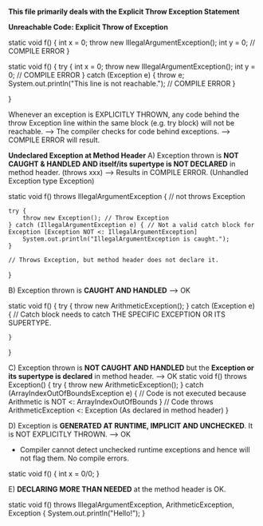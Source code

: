 **This file primarily deals with the Explicit Throw Exception Statement**

**Unreachable Code: Explicit Throw of Exception**

static void f() {
    int x = 0;
    throw new IllegalArgumentException();
    int y = 0; // COMPILE ERROR
}

static void f() {
    try {
        int x = 0;
        throw new IllegalArgumentException();
        int y = 0; // COMPILE ERROR
    } catch (Exception e) {
        throw e;
        System.out.println("This line is not reachable."); // COMPILE ERROR
    }
   
}

Whenever an exception is EXPLICITLY THROWN, any code behind the throw Exception line within the same block (e.g. try block) will not be reachable.
--> The compiler checks for code behind exceptions. 
--> COMPILE ERROR will result.

**Undeclared Exception at Method Header**
A) Exception thrown is **NOT CAUGHT & HANDLED AND itself/its supertype is NOT DECLARED** in method header. (throws xxx)
--> Results in COMPILE ERROR. (Unhandled Exception type Exception)

static void f() throws IllegalArgumentException { 
    // not throws Exception

    try {
        throw new Exception(); // Throw Exception
    } catch (IllegalArgumentException e) { // Not a valid catch block for Exception [Exception NOT <: IllegalArgumentException]
        System.out.println("IllegalArgumentException is caught.");
    }

    // Throws Exception, but method header does not declare it.
}

B) Exception thrown is **CAUGHT AND HANDLED** --> OK

static void f() {
    try {
        throw new ArithmeticException();
    } catch (Exception e) { // Catch block needs to catch THE SPECIFIC EXCEPTION OR ITS SUPERTYPE.

    }
}

C) Exception thrown is **NOT CAUGHT AND HANDLED** but the **Exception or its supertype is declared** in method header. --> OK
static void f() throws Exception() {
    try {
        throw new ArithmeticException();
    } catch (ArrayIndexOutOfBoundsException e) {
        // Code is not executed because Arithmetic is NOT <: ArrayIndexOutOfBounds
    }
    // Code throws ArithmeticException <: Exception (As declared in method header)
}

D) Exception is **GENERATED AT RUNTIME, IMPLICIT AND UNCHECKED**. It is NOT EXPLICITLY THROWN. --> OK
- Compiler cannot detect unchecked runtime exceptions and hence will not flag them. No compile errors.

static void f() {
    int x = 0/0;
}

E) **DECLARING MORE THAN NEEDED** at the method header is OK.

static void f() throws IllegalArgumentException, ArithmeticException, Exception {
    System.out.println("Hello!");
}
